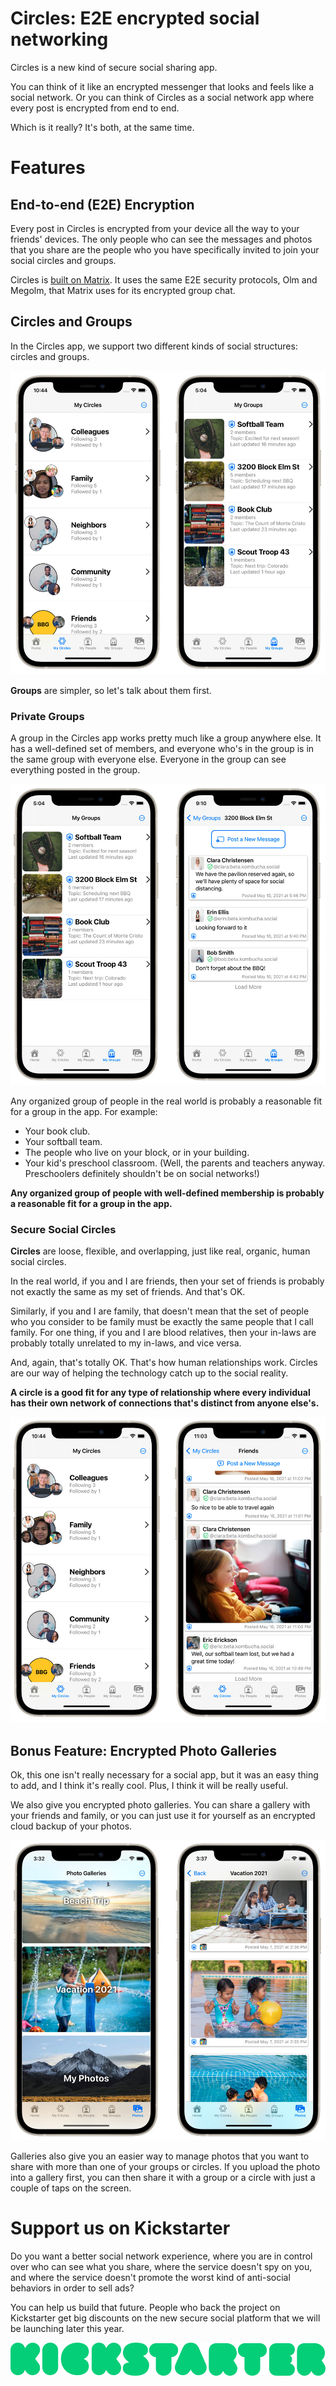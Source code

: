 # Circles: E2E encrypted social networking

Circles is a new kind of secure social sharing app.

You can think of it like an encrypted messenger that looks and feels like a social network.
Or you can think of Circles as a social network app where every post is encrypted from end to end.

Which is it really?  It's both, at the same time.

# Features

## End-to-end (E2E) Encryption
Every post in Circles is encrypted from your device all the way to your
friends' devices.
The only people who can see the messages and photos that you share are
the people who you have specifically invited to join your social circles
and groups.

Circles is [built on Matrix](https://matrix.org/). 
It uses the same E2E security protocols, Olm and Megolm, that Matrix uses
for its encrypted group chat.

## Circles and Groups
In the Circles app, we support two different kinds of social structures:
circles and groups.

![Circles and groups screenshots](./assets/images/circles-and-groups.jpeg)

**Groups** are simpler, so let's talk about them first.

### Private Groups

A group in the Circles app works pretty much like a group anywhere else.
It has a well-defined set of members, and everyone who's in the group is
in the same group with everyone else.
Everyone in the group can see everything posted in the group.

![Groups screenshots](./assets/images/groups-screenshots.jpeg)

Any organized group of people in the real world is probably a reasonable
fit for a group in the app.
For example:
* Your book club.
* Your softball team.
* The people who live on your block, or in your building.
* Your kid's preschool classroom.
  (Well, the parents and teachers anyway.  Preschoolers definitely shouldn't be on social networks!)

**Any organized group of people with well-defined membership is probably a
reasonable fit for a group in the app.**

### Secure Social Circles

**Circles** are loose, flexible, and overlapping, just like real, organic,
human social circles.

In the real world, if you and I are friends, then your set of friends is
probably not exactly the same as my set of friends.
And that's OK.

Similarly, if you and I are family, that doesn't mean that the set of people
who you consider to be family must be exactly the same people that I call
family.
For one thing, if you and I are blood relatives, then your in-laws are
probably totally unrelated to my in-laws, and vice versa.

And, again, that's totally OK.
That's how human relationships work.
Circles are our way of helping the technology catch up to the social reality.

**A circle is a good fit for any type of relationship where every individual
has their own network of connections that's distinct from anyone else's.**

![Circles screenshots](./assets/images/circles-screenshots.jpeg)

## Bonus Feature: Encrypted Photo Galleries

Ok, this one isn't really necessary for a social app, but it was an
easy thing to add, and I think it's really cool.
Plus, I think it will be really useful.

We also give you encrypted photo galleries.
You can share a gallery with your friends and family, or you can just
use it for yourself as an encrypted cloud backup of your photos.

![Photo gallery screenshots](/assets/images/photogallery-screenshots.jpeg)

Galleries also give you an easier way to manage photos that you want
to share with more than one of your groups or circles.
If you upload the photo into a gallery first, you can then share it
with a group or a circle with just a couple of taps on the screen.

# Support us on Kickstarter

Do you want a better social network experience, where you are in control
over who can see what you share, where the service doesn't spy on you, and
where the service doesn't promote the worst kind of anti-social behaviors
in order to sell ads?

You can help us build that future.
People who back the project on Kickstarter get big discounts on the new
secure social platform that we will be launching later this year.

[![Kickstarter banner](./assets/images/kickstarter-logo-green.png)](https://www.kickstarter.com/projects/cvwright/circles-a-secure-social-app-for-friends-and-family?ref=4k4rzq)
